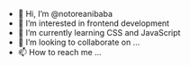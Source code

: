 - 👋 Hi, I’m @notoreanibaba
- 👀 I’m interested in frontend development
- 🌱 I’m currently learning CSS and JavaScript
- 💞️ I’m looking to collaborate on ...
- 📫 How to reach me ...

<!---
notoreanibaba/notoreanibaba is a ✨ special ✨ repository because its `README.md` (this file) appears on your GitHub profile.
You can click the Preview link to take a look at your changes.
--->
